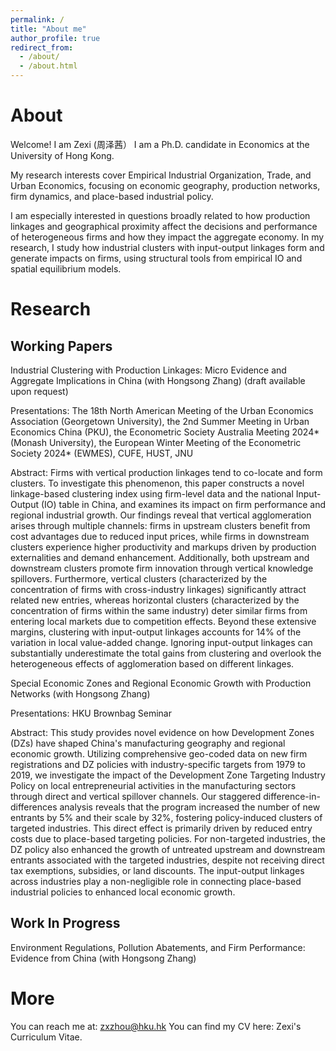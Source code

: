 ```yaml
---
permalink: /
title: "About me"
author_profile: true
redirect_from: 
  - /about/
  - /about.html
---
```


About
======
Welcome! I am Zexi (周泽茜）
​I am a Ph.D. candidate in Economics at the University of Hong Kong. 

My research interests cover Empirical Industrial Organization, Trade, and Urban Economics, focusing on economic geography, production networks, firm dynamics, and place-based industrial policy. 


​I am especially interested in questions broadly related to how production linkages and geographical proximity affect the decisions and performance of heterogeneous firms and how they impact the aggregate economy. In my research, I study how industrial clusters with input-output linkages form and generate impacts on firms, using structural tools from empirical IO and spatial equilibrium models.


Research
======

Working Papers
---
Industrial Clustering with Production Linkages: Micro Evidence and Aggregate Implications in China (with Hongsong Zhang) (draft available upon request)

Presentations: The 18th North American Meeting of the Urban Economics Association (Georgetown University), the 2nd Summer Meeting in Urban Economics China (PKU), the Econometric Society Australia Meeting 2024* (Monash University), the European Winter Meeting of the Econometric Society 2024* (EWMES), CUFE, HUST, JNU

Abstract: Firms with vertical production linkages tend to co-locate and form clusters. To investigate this phenomenon, this paper constructs a novel linkage-based clustering index using firm-level data and the national Input-Output (IO) table in China, and examines its impact on firm performance and regional industrial growth. Our findings reveal that vertical agglomeration arises through multiple channels: firms in upstream clusters benefit from cost advantages due to reduced input prices, while firms in downstream clusters experience higher productivity and markups driven by production externalities and demand enhancement. Additionally, both upstream and downstream clusters promote firm innovation through vertical knowledge spillovers. Furthermore, vertical clusters (characterized by the concentration of firms with cross-industry linkages) significantly attract related new entries, whereas horizontal clusters (characterized by the concentration of firms within the same industry) deter similar firms from entering local markets due to competition effects. Beyond these extensive margins, clustering with input-output linkages accounts for 14% of the variation in local value-added change. Ignoring input-output linkages can substantially underestimate the total gains from clustering and overlook the heterogeneous effects of agglomeration based on different linkages.


Special Economic Zones and Regional Economic Growth with Production Networks (with Hongsong Zhang) 

Presentations: HKU Brownbag Seminar

Abstract: This study provides novel evidence on how Development Zones (DZs) have shaped China's manufacturing geography and regional economic growth. Utilizing comprehensive geo-coded data on new firm registrations and DZ policies with industry-specific targets from 1979 to 2019, we investigate the impact of the Development Zone Targeting Industry Policy on local entrepreneurial activities in the manufacturing sectors through direct and vertical spillover channels. Our staggered difference-in-differences analysis reveals that the program increased the number of new entrants by 5% and their scale by 32%, fostering policy-induced clusters of targeted industries. This direct effect is primarily driven by reduced entry costs due to place-based targeting policies. For non-targeted industries, the DZ policy also enhanced the growth of untreated upstream and downstream entrants associated with the targeted industries, despite not receiving direct tax exemptions, subsidies, or land discounts. The input-output linkages across industries play a non-negligible role in connecting place-based industrial policies to enhanced local economic growth.

Work In Progress
---
Environment Regulations, Pollution Abatements, and Firm Performance: Evidence from China (with Hongsong Zhang)


More
======
You can reach me at: zxzhou@hku.hk 
You can find my CV here: Zexi's Curriculum Vitae.
